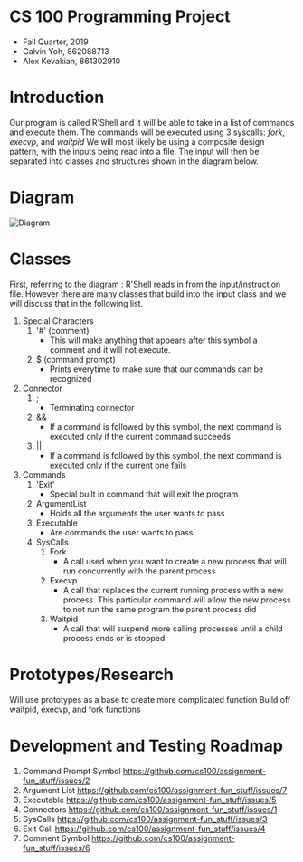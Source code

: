 # CS 100 Programming Project
* Fall Quarter, 2019
* Calvin Yoh, 862088713
* Alex Kevakian, 861302910




# Introduction
Our program is called R'Shell and it will be able to take in a list of commands and execute them.
The commands will be executed using 3 syscalls: _fork_, _execvp_, and _waitpid_
We will most likely be using a composite design pattern, with the inputs being read into a file.
The input will then be separated into classes and structures shown in the diagram below.



# Diagram
![Diagram](https://github.com/cs100/assignment-fun_stuff/blob/master/images/Assignment%201-2.png?raw=true)



# Classes
First, referring to the diagram : R'Shell reads in from the input/instruction file. However there are many classes that build into the input class and we will discuss that in the following list.
1. Special Characters
	1. '#' (comment)
		* This will make anything that appears after this symbol a comment and it will not execute.
	1. $ (command prompt) 
		* Prints everytime to make sure that our commands can be recognized
1. Connector
	1. ;
		* Terminating connector
	1. &&
		* If a command is followed by this symbol, the next command is executed only if the current command succeeds
	1. ||
		* If a command is followed by this symbol, the next command is executed only if the current one fails
1. Commands
	1. 'Exit'
		* Special built in command that will exit the program
	1. ArgumentList
		* Holds all the arguments the user wants to pass
	1. Executable
		* Are commands the user wants to pass
	1. SysCalls
		1. Fork
			* A call used when you want to create a new process that will run concurrently with the parent process
		1. Execvp
			* A call that replaces the current running process with a new process. This particular command will allow the new process to not run the same program the parent process did
		1. Waitpid
			* A call that will suspend more calling processes until a child process ends or is stopped
	


# Prototypes/Research
Will use prototypes as a base to create more complicated function
Build off waitpid, execvp, and fork functions




# Development and Testing Roadmap
1. Command Prompt Symbol
	 https://github.com/cs100/assignment-fun_stuff/issues/2
1. Argument List
	https://github.com/cs100/assignment-fun_stuff/issues/7
1. Executable
	https://github.com/cs100/assignment-fun_stuff/issues/5 
1. Connectors
	https://github.com/cs100/assignment-fun_stuff/issues/1
1. SysCalls
	https://github.com/cs100/assignment-fun_stuff/issues/3
1. Exit Call
	https://github.com/cs100/assignment-fun_stuff/issues/4
1. Comment Symbol
	https://github.com/cs100/assignment-fun_stuff/issues/6
